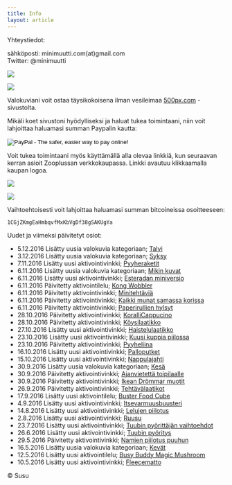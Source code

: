 ```yaml
---
title: Info
layout: article
---
```


Yhteystiedot:

sähköposti: minimuutti.com(at)gmail.com<br/>
Twitter: @minimuutti

[![](https://dl.dropboxusercontent.com/sh/ea1wtnz7z734o12/AADN3gQnG6WMsOFYQTpumxJda/muut/Twitter%20logo_40.jpg)](https://twitter.com/minimuutti)

![](https://lh3.googleusercontent.com/rUi_U-5Iu5bgA0h60ykYVrw8kV3k10DMccmLkt_t2Vs=w245)

Valokuviani voit ostaa täysikokoisena ilman vesileimaa [500px.com](https://500px.com/search?q=minimuutticom&type=market) -sivustolta.

Mikäli koet sivustoni hyödylliseksi ja haluat tukea toimintaani, niin voit lahjoittaa haluamasi summan Paypalin kautta:

<p>
<form action="https://www.paypal.com/cgi-bin/webscr" method="post" target="_top">
<input type="hidden" name="cmd" value="_s-xclick">
<input type="hidden" name="hosted_button_id" value="GBYSCQHGRBAT4">
<input type="image" src="https://www.paypalobjects.com/en_US/i/btn/btn_donateCC_LG.gif" border="0" name="submit" alt="PayPal - The safer, easier way to pay online!">
<img alt="" border="0" src="https://www.paypalobjects.com/en_US/i/scr/pixel.gif" width="1" height="1">
</form>
</p>

Voit tukea toimintaani myös käyttämällä alla olevaa linkkiä, kun seuraavan kerran asioit Zooplussan verkkokaupassa. Linkki avautuu klikkaamalla kaupan logoa.

![](https://dl.dropboxusercontent.com/sh/ea1wtnz7z734o12/AABJ4id2qnwExeeaa1empjHfa/muut/matkassa%20mukana.jpg)

[![](https://lh3.googleusercontent.com/MKwfsbFq7uu2wQQcpBMKzbeTWG_X6GHIw91FFzQ2LGw=w447)](http://clk.tradedoubler.com/click?p(210840)a(2526211)g(19927404)url(http://www.zooplus.fi/))

Vaihtoehtoisesti voit lahjoittaa haluamasi summan bitcoineissa osoitteeseen:

	1CGjZKmgEaHmbqvfMxKbVgDf38gSAKUgYa

Uudet ja viimeksi päivitetyt osiot:

* 5.12.2016 Lisätty uusia valokuvia kategoriaan; [Talvi](http://minimuutti.com/luontokuvat/talvi/)
* 3.12.2016 Lisätty uusia valokuvia kategoriaan; [Syksy](http://minimuutti.com/luontokuvat/syksy/)
* 7.11.2016 Lisätty uusi aktivointivinkki; [Pyyheraketit](http://minimuutti.com/aktivointi/pyyheraketit/)
* 6.11.2016 Lisätty uusia valokuvia kategoriaan; [Mikin kuvat](http://minimuutti.com/kuvia-mikista/)
* 6.11.2016 Lisätty uusi aktivointivinkki; [Esteradan miniversio](http://minimuutti.com/aktivointi/esteradan-miniversio/)
* 6.11.2016 Päivitetty aktivointilelu; [Kong Wobbler](http://minimuutti.com/aktivointilelut/kong-wobbler/)
* 6.11.2016 Päivitetty aktivointivinkki; [Minitehtäviä](http://minimuutti.com/aktivointi/minitehtavia/)
* 6.11.2016 Päivitetty aktivointivinkki; [Kaikki munat samassa korissa](http://minimuutti.com/aktivointi/kaikki-munat-samassa-korissa/)
* 6.11.2016 Päivitetty aktivointivinkki; [Paperirullien hylsyt](http://minimuutti.com/aktivointi/paperirullien-hylsyt/)
* 28.10.2016 Päivitetty aktivointivinkki; [KoralliCappucino](http://minimuutti.com/aktivointi/korallicappuccino/)
* 28.10.2016 Päivitetty aktivointivinkki; [Köysilaatikko](http://minimuutti.com/aktivointi/koysilaatikko/)
* 27.10.2016 Lisätty uusi aktivointivinkki; [Haistelulaatikko](http://minimuutti.com/aktivointi/haistelulaatikko/)
* 23.10.2016 Lisätty uusi aktivointivinkki; [Kuusi kuppia piilossa](http://minimuutti.com/aktivointi/kuusi-kuppia-piilossa/)
* 23.10.2016 Päivitetty aktivointivinkki; [Pyyheliina](http://minimuutti.com/aktivointi/pyyheliina/)
* 16.10.2016 Lisätty uusi aktivointivinkki; [Palloputket](http://minimuutti.com/aktivointi/palloputket/)
* 15.10.2016 Lisätty uusi aktivointivinkki; [Nappulajahti](http://minimuutti.com/aktivointi/nappulajahti/)
* 30.9.2016 Lisätty uusia valokuvia kategoriaan; [Kesä](http://minimuutti.com/luontokuvat/kesa/)
* 30.9.2016 Päivitetty aktivointivinkki; [Ajanvietettä toipilaalle](http://minimuutti.com/aktivointi/ajanvietetta-toipilaalle/)
* 30.9.2016 Päivitetty aktivointivinkki; [Ikean Drömmar muotit](http://minimuutti.com/aktivointi/ikean-drommar-muotit/)
* 26.9.2016 Päivitetty aktivointivinkki; [Tehtävälaatikot](http://minimuutti.com/aktivointi/tehtavalaatikot/)
* 17.9.2016 Lisätty uusi aktivointilelu; [Buster Food Cube](http://minimuutti.com/aktivointilelut/buster-food-cube/)
* 4.9.2016 Lisätty uusi aktivointivinkki; [Itsevarmuusbuusteri](http://minimuutti.com/aktivointi/itsevarmuusbuusteri/)
* 14.8.2016 Lisätty uusi aktivointivinkki; [Lelujen piilotus](http://minimuutti.com/aktivointi/lelujen-piilotus/)
* 2.8.2016 Lisätty uusi aktivointivinkki; [Ruusu](http://minimuutti.com/aktivointi/ruusu/)
* 23.7.2016 Lisätty uusi aktivointivinkki; [Tuubin pyörittäjän vaihtoehdot](http://minimuutti.com/aktivointi/tuubin-pyorittajan-vaihtoehdot/)
* 26.6.2016 Lisätty uusi aktivointivinkki; [Tuubin pyöritys](http://minimuutti.com/aktivointi/tuubin-pyoritys/)
* 29.5.2016 Päivitetty aktivointivinkki; [Namien piilotus puuhun](http://minimuutti.com/aktivointi/namien-piilotus-puuhun/)
* 16.5.2016 Lisätty uusia valokuvia kategoriaan; [Kevät](http://minimuutti.com/luontokuvat/kevat/)
* 12.5.2016 Lisätty uusi aktivointilelu; [Busy Buddy Magic Mushroom](http://minimuutti.com/aktivointilelut/busy-buddy-magic-mushroom/)
* 10.5.2016 Lisätty uusi aktivointivinkki; [Fleecematto](http://minimuutti.com/aktivointi/fleecematto/)

© Susu